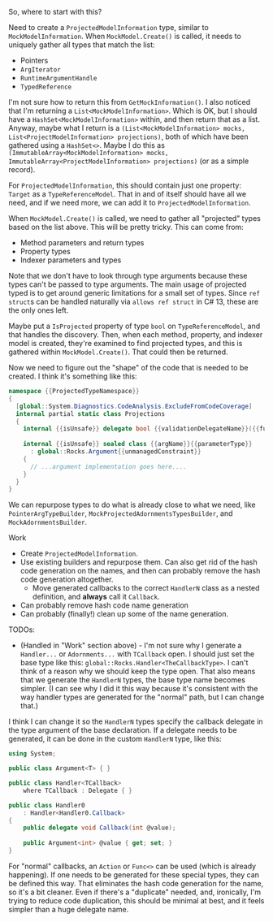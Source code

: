 So, where to start with this?

Need to create a `ProjectedModelInformation` type, similar to `MockModelInformation`. When `MockModel.Create()` is called, it needs to uniquely gather all types that match the list:

* Pointers
* `ArgIterator`
* `RuntimeArgumentHandle`
* `TypedReference`

I'm not sure how to return this from `GetMockInformation()`. I also noticed that I'm returning a `List<MockModelInformation>`. Which is OK, but I should have a `HashSet<MockModelInformation>` within, and then return that as a list. Anyway, maybe what I return is a `(List<MockModelInformation> mocks, List<ProjectModelInformation> projections)`, both of which have been gathered using a `HashSet<>`. Maybe I do this as `(ImmutableArray<MockModelInformation> mocks, ImmutableArray<ProjectModelInformation> projections)` (or as a simple record).

For `ProjectedModelInformation`, this should contain just one property: `Target` as a `TypeReferenceModel`. That in and of itself should have all we need, and if we need more, we can add it to `ProjectedModelInformation`.

When `MockModel.Create()` is called, we need to gather all "projected" types based on the list above. This will be pretty tricky. This can come from:

* Method parameters and return types
* Property types
* Indexer parameters and types

Note that we don't have to look through type arguments because these types can't be passed to type arguments. The main usage of projected typed is to get around generic limitations for a small set of types. Since `ref struct`s can be handled naturally via `allows ref struct` in C# 13, these are the only ones left.

Maybe put a `IsProjected` property of type `bool` on `TypeReferenceModel`, and that handles the discovery. Then, when each method, property, and indexer model is created, they're examined to find projected types, and this is gathered within `MockModel.Create()`. That could then be returned.

Now we need to figure out the "shape" of the code that is needed to be created. I think it's something like this:

```c#
namespace {{ProjectedTypeNamespace}}
{
  [global::System.Diagnostics.CodeAnalysis.ExcludeFromCodeCoverage]
  internal partial static class Projections
  {
    internal {{isUnsafe}} delegate bool {{validationDelegateName}}({{fullyQualifiedName}} @value){{unmanagedConstraint}};
	
    internal {{isUnsafe}} sealed class {{argName}}{{parameterType}}
      : global::Rocks.Argument{{unmanagedConstraint}}
    {
      // ...argument implementation goes here....
    }
  }
}
```

We can repurpose types to do what is already close to what we need, like `PointerArgTypeBuilder`, `MockProjectedAdornmentsTypesBuilder`, and `MockAdornmentsBuilder`. 

Work
* Create `ProjectedModelInformation`.
* Use existing builders and repurpose them. Can also get rid of the hash code generation on the names, and then can probably remove the hash code generation altogether.
  * Move generated callbacks to the correct `HandlerN` class as a nested definition, and **always** call it `Callback`.
* Can probably remove hash code name generation
* Can probably (finally!) clean up some of the name generation.

TODOs:
* (Handled in "Work" section above) - I'm not sure why I generate a `Handler...` or `Adornments...` with `TCallback` open. I should just set the base type like this: `global::Rocks.Handler<TheCallbackType>`. I can't think of a reason why we should keep the type open. That also means that we generate the `HandlerN` types, the base type name becomes simpler. (I can see why I did it this way because it's consistent with the way handler types are generated for the "normal" path, but I can change that.)

I think I can change it so the `HandlerN` types specify the callback delegate in the type argument of the base declaration. If a delegate needs to be generated, it can be done in the custom `HandlerN` type, like this:

```c#
using System;

public class Argument<T> { }

public class Handler<TCallback>
    where TCallback : Delegate { }

public class Handler0
    : Handler<Handler0.Callback>
{
    public delegate void Callback(int @value);
    
    public Argument<int> @value { get; set; }
}
```

For "normal" callbacks, an `Action` or `Func<>` can be used (which is already happening). If one needs to be generated for these special types, they can be defined this way. That eliminates the hash code generation for the name, so it's a bit cleaner. Even if there's a "duplicate" needed, and, ironically, I'm trying to reduce code duplication, this should be minimal at best, and it feels simpler than a huge delegate name.